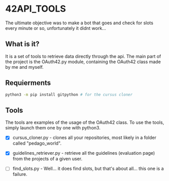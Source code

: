 # 42API_TOOLS
The ultimate objective was to make a bot that goes and check for slots every minute or so, unfortunately it didnt work...

## What is it?
It is a set of tools to retrieve data directly through the api. The main part of the project is the OAuth42.py module, containing the OAuth42 class made by me and myself.

## Requierments

```bash
python3 -m pip install gitpython # for the cursus cloner
```

## Tools
The tools are examples of the usage of the OAuth42 class.
To use the tools, simply launch them one by one with python3.


 - [x] cursus_cloner.py - clones all your repositories, most likely in a folder called "pedago_world".

 - [x] guidelines_retriever.py - retrieve all the guidelines (evaluation page) from the projects of a given user.

 - [ ] find_slots.py - Well... it does find slots, but that's about all... this one is a failure. 
